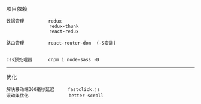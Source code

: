 项目依赖

    数据管理         redux 
                    redux-thunk 
                    react-redux 
            
    路由管理         react-router-dom  (-S安装)


    css预处理器      cnpm i node-sass -D


------------------------------------------------------


优化

    解决移动端300毫秒延迟     fastclick.js
    滚动条优化               better-scroll